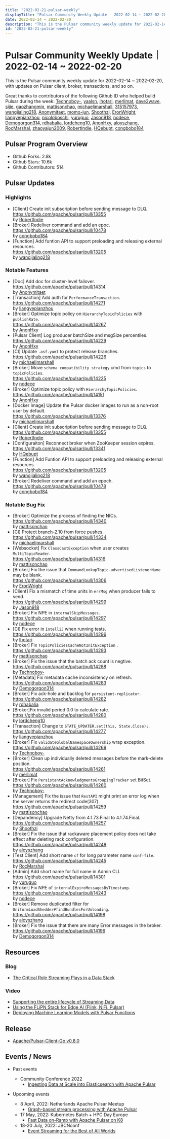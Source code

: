 ```yaml
---
title: "2022-02-21-pulsar-weekly"
displayTitle: "Pulsar Community Weekly Update - 2022-02-14 ~ 2022-02-20"
date: 2022-02-14 ~ 2022-02-20
description: "This is the Pulsar community weekly update for 2022-02-14 ~ 2022-02-20, with updates on Pulsar client, broker, transactions, and so on."
id: "2022-02-21-pulsar-weekly"
---
```


# Pulsar Community Weekly Update｜ 2022-02-14 ~ 2022-02-20

This is the Pulsar community weekly update for 2022-02-14 ~ 2022-02-20, with updates on Pulsar client, broker, transactions, and so on.

Great thanks to contributors of the following Github ID who helped build Pulsar during the week: 
[Technoboy-](https://github.com/Technoboy-), [yaalsn](https://github.com/yaalsn), [lhotari](https://github.com/lhotari), [merlimat](https://github.com/merlimat), [dave2wave](https://github.com/dave2wave), [sijie](https://github.com/sijie), [gaozhangmin](https://github.com/gaozhangmin), [mattisonchao](https://github.com/mattisonchao), [michaeljmarshall](https://github.com/michaeljmarshall), [315157973](https://github.com/315157973), [wangjialing218](https://github.com/wangjialing218), [Anonymitaet](https://github.com/Anonymitaet), [momo-jun](https://github.com/momo-jun), [Shoothzj](https://github.com/Shoothzj), [EronWright](https://github.com/EronWright), [liangyepianzhou](https://github.com/liangyepianzhou), [nicoloboschi](https://github.com/nicoloboschi), [yuruguo](https://github.com/yuruguo), [Jason918](https://github.com/Jason918), [nodece](https://github.com/nodece), [Demogorgon314](https://github.com/Demogorgon314), [rdhabalia](https://github.com/rdhabalia), [lordcheng10](https://github.com/lordcheng10), [AnonHxy](https://github.com/AnonHxy), [aloyszhang](https://github.com/aloyszhang), [RocMarshal](https://github.com/RocMarshal), [zhaoyajun2009](https://github.com/zhaoyajun2009), [RobertIndie](https://github.com/RobertIndie), [HQebupt](https://github.com/HQebupt), [congbobo184](https://github.com/congbobo184)

## Pulsar Program Overview
- Github Forks: 2.8k
- Github Stars: 10.6k
- Github Contributors: 514

## Pulsar Updates
### Highlights
- [Client] Create init subscription before sending message to DLQ.
  <br>https://github.com/apache/pulsar/pull/13355 
  <br>by [RobertIndie](https://github.com/RobertIndie)
- [Broker] Redeliver command and add an epoc. 
  <br>https://github.com/apache/pulsar/pull/10478 
  <br>by [congbobo184](https://github.com/congbobo184)
- [Function] Add funtion API to support preloading and releasing external resources.
  <br>https://github.com/apache/pulsar/pull/13205 
  <br>by [wangjialing218](https://github.com/wangjialing218)

### Notable Features
- [Doc] Add doc for cluster-level failover.
  <br>https://github.com/apache/pulsar/pull/14314 
  <br>by [Anonymitaet](https://github.com/Anonymitaet)
- [Transaction] Add auth for `PerformanceTransaction`.
  <br>https://github.com/apache/pulsar/pull/14271 
  <br>by [liangyepianzhou](https://github.com/liangyepianzhou)
- [Broker] Optimize topic policy on `HierarchyTopicPolicies` with `publishRate`.
  <br>https://github.com/apache/pulsar/pull/14267 
  <br>by [AnonHxy](https://github.com/AnonHxy)
- [Pulsar Client] Log producer batchSize and msgSize percentiles.
  <br>https://github.com/apache/pulsar/pull/14229 
  <br>by [AnonHxy](https://github.com/AnonHxy)
- [CI] Update `.asf.yaml` to protect release branches.
  <br>https://github.com/apache/pulsar/pull/14226 
  <br>by [michaeljmarshall](https://github.com/michaeljmarshall)
- [Broker] Move `schema compatibility strategy` cmd from `topics` to `topicPolicies`.
  <br>https://github.com/apache/pulsar/pull/14225 
  <br>by [nodece](https://github.com/nodece)
- [Broker] Optimize topic policy with `HierarchyTopicPolicies`.
  <br>https://github.com/apache/pulsar/pull/14151 
  <br>by [AnonHxy](https://github.com/AnonHxy)
- [Docker Image] Update the Pulsar docker images to run as a non-root user by default.
  <br>https://github.com/apache/pulsar/pull/13376 
  <br>by [michaeljmarshall](https://github.com/michaeljmarshall)
- [Client] Create init subscription before sending message to DLQ. 
  <br>https://github.com/apache/pulsar/pull/13355 
  <br>by [RobertIndie](https://github.com/RobertIndie)
- [Configuraiton] Reconnect broker when ZooKeeper session expires.
  <br>https://github.com/apache/pulsar/pull/13341 
  <br>by [HQebupt](https://github.com/HQebupt)
- [Function] Add Funtion API to support preloading and releasing external resources.
  <br>https://github.com/apache/pulsar/pull/13205 
  <br>by [wangjialing218](https://github.com/wangjialing218)
- [Broker] Redeliver command and add an epoch.
  <br>https://github.com/apache/pulsar/pull/10478 
  <br>by [congbobo184](https://github.com/congbobo184)

### Notable Bug Fix
- [Broker] Optimize the process of finding the NICs.
  <br>https://github.com/apache/pulsar/pull/14340 
  <br>by [mattisonchao](https://github.com/mattisonchao)
- [CI] Protect branch-2.10 from force pushes.
  <br>https://github.com/apache/pulsar/pull/14334 
  <br>by [michaeljmarshall](https://github.com/michaeljmarshall)
- [Websocket] Fix `ClassCastException` when user creates `MultiTopicReader`.
  <br>https://github.com/apache/pulsar/pull/14316 
  <br>by [mattisonchao](https://github.com/mattisonchao)
- [Broker] Fix the issue that `CommandLookupTopic.advertisedListenerName` may be blank.
  <br>https://github.com/apache/pulsar/pull/14306 
  <br>by [EronWright](https://github.com/EronWright)
- [Client] Fix a mismatch of time units in `errMsg` when producer fails to send.
  <br>https://github.com/apache/pulsar/pull/14299 
  <br>by [Jason918](https://github.com/Jason918)
- [Broker] Fix NPE in `internalSkipMessages`.
  <br>https://github.com/apache/pulsar/pull/14297 
  <br>by [nodece](https://github.com/nodece)
- [CI] Fix error in `IntelliJ` when running tests.
  <br>https://github.com/apache/pulsar/pull/14296 
  <br>by [lhotari](https://github.com/lhotari)
- [Broker] Fix `TopicPoliciesCacheNotInitException` .
  <br>https://github.com/apache/pulsar/pull/14293 
  <br>by [mattisonchao](https://github.com/mattisonchao)
- [Broker]  Fix the issue that the batch ack count is negtive.
  <br>https://github.com/apache/pulsar/pull/14288 
  <br>by [Technoboy-](https://github.com/Technoboy-)
- [Metadata] Fix metadata cache inconsistency on refresh.
  <br>https://github.com/apache/pulsar/pull/14283 
  <br>by [Demogorgon314](https://github.com/Demogorgon314)
- [Broker] Fix ack-hole and backlog for `persistent-replicator`.
  <br>https://github.com/apache/pulsar/pull/14282 
  <br>by [rdhabalia](https://github.com/rdhabalia)
- [Broker]Fix invalid period 0.0 to calculate rate.
  <br>https://github.com/apache/pulsar/pull/14280 
  <br>by [lordcheng10](https://github.com/lordcheng10)
- [Transaction] Change to `STATE_UPDATER.set(this, State.Close);`.
  <br>https://github.com/apache/pulsar/pull/14277 
  <br>by [liangyepianzhou](https://github.com/liangyepianzhou)
- [Broker] Fix `validateGlobalNamespaceOwnership` wrap exception.
  <br>https://github.com/apache/pulsar/pull/14269 
  <br>by [Technoboy-](https://github.com/Technoboy-)
- [Broker] Clean up individually deleted messages before the mark-delete position.
  <br>https://github.com/apache/pulsar/pull/14261 
  <br>by [merlimat](https://github.com/merlimat)
- [Broker] Fix `PersistentAcknowledgmentsGroupingTracker` set BitSet.
  <br>https://github.com/apache/pulsar/pull/14260 
  <br>by [Technoboy-](https://github.com/Technoboy-)
- [Management] Fix the issue that `RestAPI` might print an error log when the server returns the redirect code(307).
  <br>https://github.com/apache/pulsar/pull/14259 
  <br>by [mattisonchao](https://github.com/mattisonchao)
- [Depandency] Upgrade Netty from 4.1.73.Final to 4.1.74.Final.
  <br>https://github.com/apache/pulsar/pull/14257 
  <br>by [Shoothzj](https://github.com/Shoothzj)
- [Broker] Fix the issue that rackaware placement policy does not take effect after deleting rack configuration.
  <br>https://github.com/apache/pulsar/pull/14248 
  <br>by [aloyszhang](https://github.com/aloyszhang)
- [Test Client] Add short name `cf` for long parameter name `conf-file`.
  <br>https://github.com/apache/pulsar/pull/14245 
  <br>by [RocMarshal](https://github.com/RocMarshal)
- [Admin] Add short name for full name in Admin CLI.
  <br>https://github.com/apache/pulsar/pull/14301 
  <br>by [yuruguo](https://github.com/yuruguo)
- [Broker] Fix NPE of `internalExpireMessagesByTimestamp`.
  <br>https://github.com/apache/pulsar/pull/14243 
  <br>by [nodece](https://github.com/nodece)
- [Broker] Remove duplicated filter for `UniformLoadShedder#findBundlesForUnloading`.
  <br>https://github.com/apache/pulsar/pull/14198 
  <br>by [aloyszhang](https://github.com/aloyszhang)
- [Broker] Fix the issue that there are many Error messages in the broker.
  <br>https://github.com/apache/pulsar/pull/14196 
  <br>by [Demogorgon314](https://github.com/Demogorgon314)


## Resources 
### Blog
- [The Critical Role Streaming Plays in a Data Stack](https://foojay.io/today/the-critical-role-streaming-plays-in-a-data-stack/)

### Video
- [Supporting the entire lifecycle of Streaming Data](https://www.youtube.com/watch?v=CAk33ATlBXU)
- [Using the FLiPN Stack for Edge AI (Flink, NiFi, Pulsar)](https://www.youtube.com/watch?v=zlSbJxrmgh0)
- [Deploying Machine Learning Models with Pulsar Functions](https://www.youtube.com/watch?v=eRDG-xkY_Aw)

## Release
- [Apache/Pulsar-Client-Go v0.8.0](https://github.com/apache/pulsar-client-go/releases/tag/v0.8.0)

## Events / News
- Past events
    - Community Conference 2022
        - [Ingesting Data at Scale into Elasticsearch with Apache Pulsar](https://www.youtube.com/watch?v=h_WfuyoGpaM)

- Upcoming events
    - 8 April, 2022: Netherlands Apache Pulsar Meetup
        - [Graph-based stream processing with Apache Pulsar](https://www.meetup.com/netherlands-apache-pulsar-meetup/events/284660180/)
    - 17 May, 2022: Kubernetes Batch + HPC Day Europe
        - [Fast Data on-Ramp with Apache Pulsar on K8](https://kubernetesbatchdayeu22.sched.com/event/10F0q)
    - 18-20 July, 2022: JBCNconf
        - [Event Streaming for the Best of All Worlds](https://www.jbcnconf.com/2022/infoTalk.html?id=62324db53a63410bd73c06e4&utm_source=twitter&utm_medium=socialmedia)
